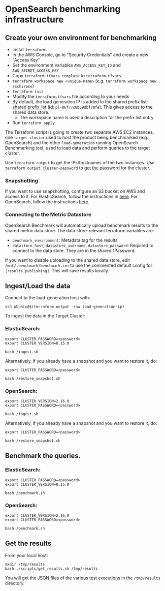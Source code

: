# OpenSearch benchmarking infrastructure

## Create your own environment for benchmarking
- Install `terraform`.
- In the AWS Console, go to "Security Credentials" and create a new "Access Key"
- Set the environment variables `AWS_ACCESS_KEY_ID` and `AWS_SECRET_ACCESS_KEY`
- Copy `terraform.tfvars.template` to `terraform.tfvars`.
- `terraform workspace new <unique-name>` (e.g. `terraform workspace new rschirone`)
- `terraform init`
- Modify the `terraform.tfvars` file according to your needs
- By default, the load generation IP is added to the shared prefix list: [shared prefix list](https://us-east-1.console.aws.amazon.com/vpcconsole/home?region=us-east-1#PrefixListDetails:prefixListId=pl-06f77c0b59dbf70fe) (id: `pl-06f77c0b59dbf70fe`). This gives access to the shared data store.
    - The workspace name is used a description for the prefix list entry.
- Run `terraform apply`

The Terraform script is going to create two separate AWS EC2 instances, one
`target-cluster` used to host the product being benchmarked (e.g. OpenSearch)
and the other `load-generation` running OpenSearch Benchmarking tool, used to
load data and perform queries to the target cluster.

Use `terraform output` to get the IPs/hostnames of the two instances.
Use `terraform output cluster-password` to get the password for the cluster.

### Snapshotting
If you want to use snapshotting, configure an S3 bucket on AWS and access to it. For ElasticSearch, follow the instructions in [here](https://www.elastic.co/guide/en/elasticsearch/reference/current/repository-s3.html). For OpenSearch, follow the instructions [here](https://opensearch.org/docs/latest/tuning-your-cluster/availability-and-recovery/snapshots/index/).

### Connecting to the Metric Datastore
OpenSearch Benchmark will automatically upload benchmark results to the shared metric data store. The data store-relevant terraform variables are:
 - `benchmark_environment`: Metadata tag for the results
 - `datastore_host`, `datastore_username`, `datastore_password`: Required to connect to the data store. They are in the shared 1Password.

If you want to disable uploading to the shared data store, edit `/mnt/.benchmark/benchmark.ini` to use the commented default config for `[results_publishing]`. This will save results locally.

## Ingest/Load the data

Connect to the load-generation host with:
```shell
ssh ubuntu@$(terraform output -raw load-generation-ip)
```

To ingest the data in the Target Cluster:

### ElasticSearch:
```shell
export CLUSTER_PASSWORD=<password>
export CLUSTER_VERSION=8.15.0

bash /ingest.sh
```

Alternatively, if you already have a snapshot and you want to restore it, do:
```shell
export CLUSTER_PASSWORD=<password>

bash /restore_snapshot.sh
```

### OpenSearch:
```shell
export CLUSTER_VERSION=2.16.0
export CLUSTER_PASSWORD=<password>

bash /ingest.sh
```

Alternatively, if you already have a snapshot and you want to restore it, do:
```shell
export CLUSTER_PASSWORD=<password>

bash /restore_snapshot.sh
```

## Benchmark the queries.

### ElasticSearch:
```shell
export CLUSTER_PASSWORD=<password>
export CLUSTER_VERSION=8.15.0

bash /benchmark.sh
```

### OpenSearch:
```shell
export CLUSTER_VERSION=2.16.0
export CLUSTER_PASSWORD=<password>

bash /benchmark.sh
```

## Get the results
From your local host:
```shell
mkdir /tmp/results
bash ./scripts/get_results.sh /tmp/results
```

You will get the JSON files of the various test executions in the `/tmp/results`
directory.
